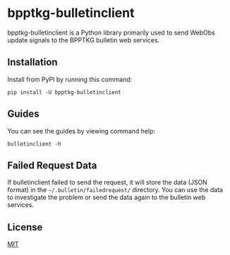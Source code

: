 # bpptkg-bulletinclient

bpptkg-bulletinclient is a Python library primarily used to send WebObs update
signals to the BPPTKG bulletin web services.

## Installation

Install from PyPI by running this command:

    pip install -U bpptkg-bulletinclient

## Guides

You can see the guides by viewing command help:

    bulletinclient -h

## Failed Request Data

If bulletinclient failed to send the request, it will store the data (JSON
format) in the `~/.bulletin/failedrequest/` directory. You can use the data to
investigate the problem or send the data again to the bulletin web services.

## License

[MIT](https://gitlab.com/bpptkg/bulletin/-/blob/main/LICENSE)
